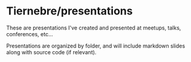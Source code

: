 # Tiernebre/presentations

These are presentations I've created and presented at meetups, talks, conferences,
etc...

Presentations are organized by folder, and will include markdown slides
along with source code (if relevant).

